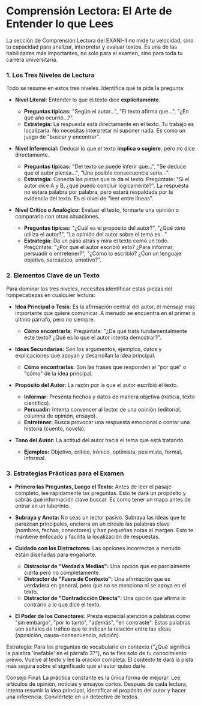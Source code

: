# Comprensión Lectora: El Arte de Entender lo que Lees

La sección de Comprensión Lectora del EXANI-II no mide tu velocidad, sino tu capacidad para analizar, interpretar y evaluar textos. Es una de las habilidades más importantes, no solo para el examen, sino para toda tu carrera universitaria.

### 1. Los Tres Niveles de Lectura

Todo se resume en estos tres niveles. Identifica qué te pide la pregunta:

- **Nivel Literal:** Entender lo que el texto dice **explícitamente**.
  - **Preguntas típicas:** "Según el autor...", "El texto afirma que...", "¿En qué año ocurrió...?".
  - **Estrategia:** La respuesta está directamente en el texto. Tu trabajo es localizarla. No necesitas interpretar ni suponer nada. Es como un juego de "buscar y encontrar".

- **Nivel Inferencial:** Deducir lo que el texto **implica o sugiere**, pero no dice directamente.
  - **Preguntas típicas:** "Del texto se puede inferir que...", "Se deduce que el autor piensa...", "Una posible consecuencia sería...".
  - **Estrategia:** Conecta las pistas que te da el texto. Pregúntate: "Si el autor dice A y B, ¿qué puedo concluir lógicamente?". La respuesta no estará palabra por palabra, pero estará respaldada por la evidencia del texto. Es el nivel de "leer entre líneas".

- **Nivel Crítico o Analógico:** Evaluar el texto, formarte una opinión o compararlo con otras situaciones.
  - **Preguntas típicas:** "¿Cuál es el propósito del autor?", "¿Qué tono utiliza el autor?", "La opinión del autor sobre el tema es...".
  - **Estrategia:** Da un paso atrás y mira el texto como un todo. Pregúntate: "¿Por qué el autor escribió esto? ¿Para informar, persuadir o entretener?", "¿Cómo lo escribió? ¿Con un lenguaje objetivo, sarcástico, emotivo?".

### 2. Elementos Clave de un Texto

Para dominar los tres niveles, necesitas identificar estas piezas del rompecabezas en cualquier lectura:

- **Idea Principal o Tesis:** Es la afirmación central del autor, el mensaje más importante que quiere comunicar. A menudo se encuentra en el primer o último párrafo, pero no siempre.
  - **Cómo encontrarla:** Pregúntate: "¿De qué trata fundamentalmente este texto? ¿Qué es lo que el autor intenta demostrar?".

- **Ideas Secundarias:** Son los argumentos, ejemplos, datos y explicaciones que apoyan y desarrollan la idea principal.
  - **Cómo encontrarlas:** Son las frases que responden al "por qué" o "cómo" de la idea principal.

- **Propósito del Autor:** La razón por la que el autor escribió el texto.
  - **Informar:** Presenta hechos y datos de manera objetiva (noticia, texto científico).
  - **Persuadir:** Intenta convencer al lector de una opinión (editorial, columna de opinión, ensayo).
  - **Entretener:** Busca provocar una respuesta emocional o contar una historia (cuento, novela).

- **Tono del Autor:** La actitud del autor hacia el tema que está tratando.
  - **Ejemplos:** Objetivo, crítico, irónico, optimista, pesimista, formal, informal.

### 3. Estrategias Prácticas para el Examen

- **Primero las Preguntas, Luego el Texto:** Antes de leer el pasaje completo, lee rápidamente las preguntas. Esto te dará un propósito y sabrás qué información clave buscar. Es como tener un mapa antes de entrar en un laberinto.

- **Subraya y Anota:** No seas un lector pasivo. Subraya las ideas que te parezcan principales, encierra en un círculo las palabras clave (nombres, fechas, conectores) y haz pequeñas notas al margen. Esto te mantiene enfocado y facilita la localización de respuestas.

- **Cuidado con los Distractores:** Las opciones incorrectas a menudo están diseñadas para engañarte.
  - **Distractor de "Verdad a Medias":** Una opción que es parcialmente cierta pero no completamente.
  - **Distractor de "Fuera de Contexto":** Una afirmación que es verdadera en general, pero que no se menciona ni se apoya en el texto.
  - **Distractor de "Contradicción Directa":** Una opción que afirma lo contrario a lo que dice el texto.

- **El Poder de los Conectores:** Presta especial atención a palabras como "sin embargo", "por lo tanto", "además", "en contraste". Estas palabras son señales de tráfico que te indican la relación entre las ideas (oposición, causa-consecuencia, adición).

Estrategia: Para las preguntas de vocabulario en contexto ("¿Qué significa la palabra 'inefable' en el párrafo 3?"), no te fíes solo de tu conocimiento previo. Vuelve al texto y lee la oración completa. El contexto te dará la pista más segura sobre el significado que el autor quiso darle.

Consejo Final: La práctica constante es la única forma de mejorar. Lee artículos de opinión, noticias y ensayos cortos. Después de cada lectura, intenta resumir la idea principal, identificar el propósito del autor y hacer una inferencia. Conviértete en un detective de textos.

